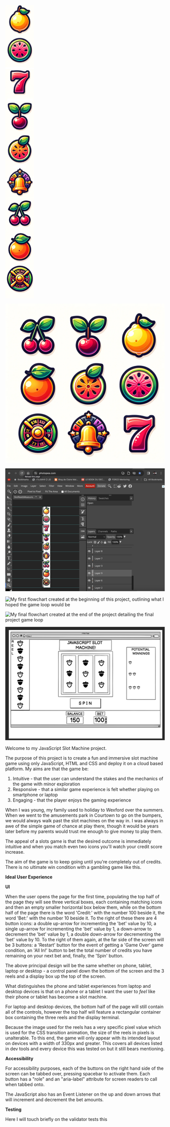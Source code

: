 ![Reel Image featuring all of the different fruits of the slot machine, which I created with ChatGPT and Photopea](https://github.com/l3wk3m/slotmachine/blob/main/assets/images/SlotReelsMeasure.jpg?raw=true)

![Original Reel Image taken from a prompt I gave to ChatGPT](https://github.com/l3wk3m/slotmachine/blob/main/assets/images/Original%20Reel%20Icons.png?raw=true)

![Editing Process of the reel using the online image editor Photopea](https://github.com/l3wk3m/slotmachine/blob/main/assets/images/Editing%20in%20photopea.png?raw=true)

![My first flowchart created at the beginning of this project, outlining what I hoped the game loop would be]()

![My final flowchart created at the end of the project detailing the final project game loop]()

![My first wireframe of how I wanted the slot machine to appear on the screen](https://github.com/l3wk3m/slotmachine/blob/main/assets/images/InitialWireframe.png?raw=true)

Welcome to my JavaScript Slot Machine project.

The purpose of this project is to create a fun and immersive slot machine game using only JavaScript, HTML and CSS and deploy it on a cloud based platform. My aims are that the game be:

1. Intuitive - that the user can understand the stakes and the mechanics of the game with minor exploration
2. Responsive - that a similar game experience is felt whether playing on smartphone or laptop
3. Engaging - that the player enjoys the gaming experience

When I was young, my family used to holiday to Wexford over the summers. When we went to the amusements park in Courtown to go on the bumpers, we would always walk past the slot machines on the way in. I was always in awe of the simple game of chance at play there, though it would be years later before my parents would trust me enough to give money to play them.

The appeal of a slots game is that the desired outcome is immediately intuitive and when you match even two icons you'll watch your credit score increase.

The aim of the game is to keep going until you're completely out of credits. There is no ultimate win condition with a gambling game like this.

**Ideal User Experience**

**UI**

When the user opens the page for the first time, populating the top half of the page they will see three vertical boxes, each containing matching icons and then an empty smaller horizontal box below them, while on the bottom half of the page there is the word 'Credit:' with the number 100 beside it, the word 'Bet:' with the number 10 beside it. To the right of these there are 4 button icons: a double up-arrow for incrementing the 'bet' value by 10, a single up-arrow for incrementing the 'bet' value by 1, a down-arrow to decrement the 'bet' value by 1, a double down-arrow for decrementing the 'bet' value by 10. To the right of them again, at the far side of the screen will be 3 buttons: a 'Restart' button for the event of getting a 'Game Over' game condition, an 'All In!' button to bet the total number of credits you have remaining on your next bet and, finally, the 'Spin' button.

The above principal design will be the same whether on phone, tablet, laptop or desktop - a control panel down the bottom of the screen and the 3 reels and a display box up the top of the screen.

What distinguishes the phone and tablet experiences from laptop and desktop devices is that on a phone or a tablet I want the user to _feel_ like their phone or tablet has become a slot machine.

For laptop and desktop devices, the bottom half of the page will still contain all of the controls, however the top half will feature a rectangular container box containing the three reels and the display terminal.

Because the image used for the reels has a very specific pixel value which is used for the CSS transition animation, the size of the reels in pixels is unalterable. To this end, the game will only appear with its intended layout on devices with a width of 330px and greater. This covers all devices listed in dev tools and every device this was tested on but it still bears mentioning.


**Accessibility**

For accessibility purposes, each of the buttons on the right hand side of the screen can be tabbed over, pressing spacebar to activate them. Each button has a "role" and an "aria-label" attribute for screen readers to call when tabbed onto.

The JavaScript also has an Event Listener on the up and down arrows that will increment and decrement the bet amounts.

**Testing**

Here I will touch briefly on the validator tests this


